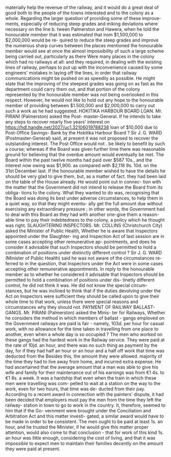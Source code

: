 materially help the revenue of the railway, and it would do a great deal of good both to the people of the towns interested and to the colony as a whole. Regarding the larger question of providing some of these improve- ments, especially of reducing steep grades and miking deviations where necessary on the line b. tween Palmerston and Hawera, when he told the honourable member that it was estimated that irom $1,500,000 to $2,000,000 would be re- quired to reduce the steep grades and improve the numerous sharp curves between the places mentioned the honourable member would see at once the almost impossibility of such a large scheme being carried out, particularly as there Were many places in the colony which had no railways at all: and they required, in dealing with the existing lines of railway, perhaps to put up with the inconvenience caused by some engineers' mistakes in laying off the lines, in order that railway communications might be pushed on as speedily as possible. He might state that the improving of the steepest grades was going on as fast as the department could carry them out, and that portion of the colony represented by the honourable member was not being overlooked in this respect. However, he would not like to hold out any hope to the honourable member of providing between $1.500,000 and $2,000,000 to carry out such a work as he had suggested. HOKITIKA HARBOUR BOARD LOAN. Mr. PIRANI (Palmerston) asked the Post- master-General. If he intends to take any steps to recover nearly five years' interest on https://hdl.handle.net/2027/uc1.32106019788238 loan of $10,000 due to Post-Office Savings- Bank by the Hokitika Harbour Board ? Sir J. G. WARD (Postmaster-General) said, at present it was not proposed to recover the outstanding interest. The Post Office would not . be likely to benefit by such a course; whereas if the Board was given further time there was reasonable ground for believing that the overdue amount would eventually be met. The Board within the past twelve months had paid over $587 10s., and the interest now owing was $1,900. as compared with $2,118 9s. 10d. on the 31st December last. If the honourable member wished to have the details he should be very glad to give them, but, as a matter of fact. they had been laid on the table of the House already. He would point out in connec- tion with the matter that the Government did not intend to release the Board from its obliga- tions to the colony. What they wanted to do was, recognising that the Board was doing its best under adverse circumstances, to help them in a quiet way, so that they might eventu- ally get the full amount due without exercising any extraordinary pressure ; in other words, the Government had to deal with this Board as they had with another one-give them a reason- able time to pay their indebtedness to the colony, a policy which he thought was right. SLAUGHTERING INSPECTORS. Mr. COLLINS (Christchurch City) asked the Minister of Public Health, Whether he is aware that Inspectors appointed under the Slaughter- ing and Inspection Act of last session are in some cases accepting other remunerative ap- pointments, and does he consider it advisable that such Inspectors should be permitted to hold a combination of positions under distinctly different control ? Sir J. G. WARD (Minister of Public Health) said he was not aware of the circumstances re- ferred to in the question, that Inspectors under the Act were in some cases accepting other remunerative appointments. In reply to the honourable member as to whether he considered it advisable that Inspectors should be permitted to hold a combination of positions under dis- tinetly different control, he did not think it was. He did not know the special circum- stances, but he was inclined to think that if the duties devolving under the Act on Inspectors were sufficient they should be called upon to give their whole time to that work, unless there were special reasons and circumstances why they should not. PAYMENT OF RAILWAY BALLAST- GANGS. Mr. PIRANI (Palmerston) asked the Minis- ter for Railways, Whether he considers the method in which members of ballast - gangs emploved on the Government railways are paid is fair - namely, 103d. per hour for casual work, with no allowance for the time taken in travelling from one place to another, even when a whole day is so occupied ? The men who worked on these gangs had the hardest work in the Railway service. They were paid at the rate of 10jd. an hour, and there was no such thing as payment by the day, for if they had half an hour or an hour and a half off work that time was deducted from the Besides this, the amount they were allowed. majority of the time they had to live away from home, and incurred extra expense. He had ascertained that the average amount that a man was able to give his wife and family for their maintenance out of his earnings was from €1 4s. to €1 8s. a week. It was a hardship that even when the train in which these men were travelling was com- pelled to wait at a station on the way to the work, even for two hours, that time was de- ducted from their pay. According to a recent award in connection with the painters' dispute, it had been decided that employers must pay the men from the time they left the railway- station in town to go to work in the country. It, therefore, seemed to him that if the Go- vernment were brought under the Conciliation and Arbitration Act and this matter investi- gated, a similar award would have to be made in order to be consistent. The men ought to be paid at least 1s. an hour, and he trusted the Minister, if he would give this matter proper attention, would also come to that conclusion - that for work of this kind 1s. an hour was little enough, considering the cost of living, and that it was impossible to expect men to maintain their families decently on the amount they were paid at present. 